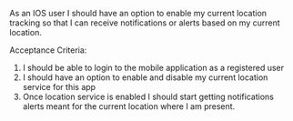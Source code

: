 As an IOS user I should have an option to enable my current location tracking so that I can receive notifications or alerts based on my current location.

Acceptance Criteria:
1. I should be able to login to the mobile application as a registered user
2. I should have an option to enable and disable my current location service for this app
3. Once location service is enabled I should start getting notifications alerts meant for the current location where I am present.